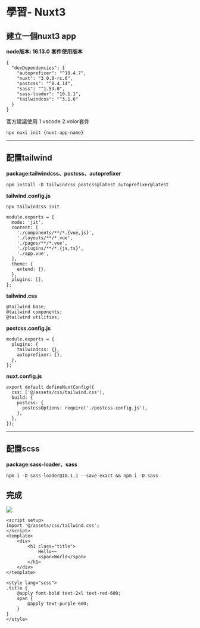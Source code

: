 # 學習- Nuxt3

## 建立一個nuxt3 app

**node版本: 16.13.0**
**套件使用版本**

```javascript=
{
  "devDependencies": {
    "autoprefixer": "^10.4.7",
    "nuxt": "3.0.0-rc.6",
    "postcss": "^8.4.14",
    "sass": "^1.53.0",
    "sass-loader": "10.1.1",
    "tailwindcss": "^3.1.6"
  }
}
```


官方建議使用 
1.vscode
2.volor套件
```shell=
npx nuxi init {nuxt-app-name}
```


---

## 配置tailwind

**package:tailwindcss、postcss、autoprefixer**
```shell=
npm install -D tailwindcss postcss@latest autoprefixer@latest
```

**tailwind.config.js**
```shell
npx tailwindcss init
```

```javascript=
module.exports = {
  mode: 'jit',
  content: [
    './components/**/*.{vue,js}',
    './layouts/**/*.vue',
    './pages/**/*.vue',
    './plugins/**/*.{js,ts}',
    './app.vue',
  ],
  theme: {
    extend: {},
  },
  plugins: [],
};
```

**tailwind.css**
```css=
@tailwind base;
@tailwind components;
@tailwind utilities;
```

**postcss.config.js**
```javascript=
module.exports = {
  plugins: {
    tailwindcss: {},
    autoprefixer: {},
  },
};
```

**nuxt.config.js**
```javascript=
export default defineNuxtConfig({
  css: ['@/assets/css/tailwind.css'],
  build: {
    postcss: {
      postcssOptions: require('./postcss.config.js'),
    },
  },
});

```

---


## 配置scss
**package:sass-loader、sass**
```shell=
npm i -D sass-loader@10.1.1 --save-exact && npm i -D sass
```

## 完成
![](https://i.imgur.com/JyBBAGo.png)

```vue=
<script setup>
import '@/assets/css/tailwind.css';
</script>
<template>
    <div>
        <h1 class="title">
            Hello~~
            <span>World</span>
        </h1>
    </div>
</template>

<style lang="scss">
.title {
    @apply font-bold text-2xl text-red-600;
    span {
        @apply text-purple-600;
    }
}
</style>

```